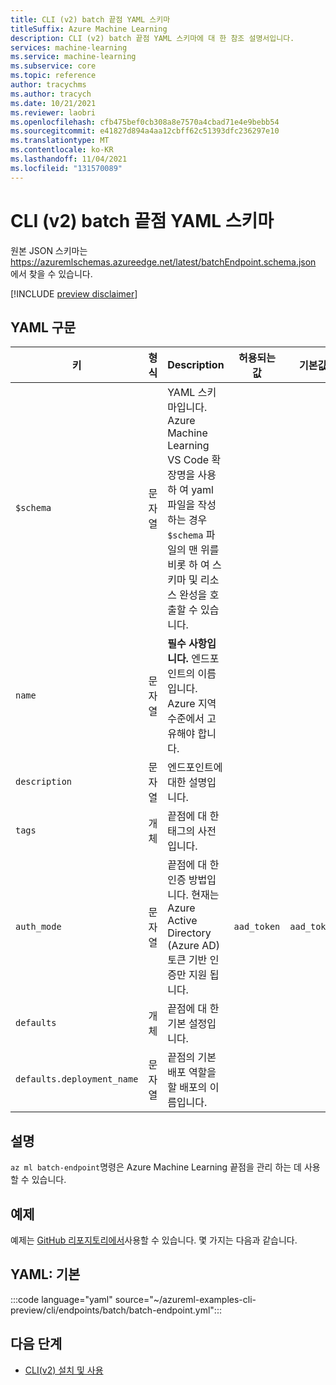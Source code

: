 ```yaml
---
title: CLI (v2) batch 끝점 YAML 스키마
titleSuffix: Azure Machine Learning
description: CLI (v2) batch 끝점 YAML 스키마에 대 한 참조 설명서입니다.
services: machine-learning
ms.service: machine-learning
ms.subservice: core
ms.topic: reference
author: tracychms
ms.author: tracych
ms.date: 10/21/2021
ms.reviewer: laobri
ms.openlocfilehash: cfb475bef0cb308a8e7570a4cbad71e4e9bebb54
ms.sourcegitcommit: e41827d894a4aa12cbff62c51393dfc236297e10
ms.translationtype: MT
ms.contentlocale: ko-KR
ms.lasthandoff: 11/04/2021
ms.locfileid: "131570089"
---
```

# <a name="cli-v2-batch-endpoint-yaml-schema"></a>CLI (v2) batch 끝점 YAML 스키마

원본 JSON 스키마는 https://azuremlschemas.azureedge.net/latest/batchEndpoint.schema.json 에서 찾을 수 있습니다.

[!INCLUDE [preview disclaimer](../../includes/machine-learning-preview-generic-disclaimer.md)]

## <a name="yaml-syntax"></a>YAML 구문

| 키 | 형식 | Description | 허용되는 값 | 기본값 |
| --- | ---- | ----------- | -------------- | ------------- |
| `$schema` | 문자열 | YAML 스키마입니다. Azure Machine Learning VS Code 확장명을 사용 하 여 yaml 파일을 작성 하는 경우 `$schema` 파일의 맨 위를 비롯 하 여 스키마 및 리소스 완성을 호출할 수 있습니다. | | |
| `name` | 문자열 | **필수 사항입니다.** 엔드포인트의 이름입니다. Azure 지역 수준에서 고유해야 합니다. | | |
| `description` | 문자열 | 엔드포인트에 대한 설명입니다. | | |
| `tags` | 개체 | 끝점에 대 한 태그의 사전입니다. | | |
| `auth_mode` | 문자열 | 끝점에 대 한 인증 방법입니다. 현재는 Azure Active Directory (Azure AD) 토큰 기반 인증만 지원 됩니다. | `aad_token` | `aad_token` |
| `defaults` | 개체 | 끝점에 대 한 기본 설정입니다. | | |
| `defaults.deployment_name` | 문자열 | 끝점의 기본 배포 역할을 할 배포의 이름입니다. | | |

## <a name="remarks"></a>설명

`az ml batch-endpoint`명령은 Azure Machine Learning 끝점을 관리 하는 데 사용할 수 있습니다.

## <a name="examples"></a>예제

예제는 [GitHub 리포지토리에서](https://github.com/Azure/azureml-examples/tree/main/cli/endpoints/batch)사용할 수 있습니다. 몇 가지는 다음과 같습니다.

## <a name="yaml-basic"></a>YAML: 기본

:::code language="yaml" source="~/azureml-examples-cli-preview/cli/endpoints/batch/batch-endpoint.yml":::

## <a name="next-steps"></a>다음 단계

- [CLI(v2) 설치 및 사용](how-to-configure-cli.md)
